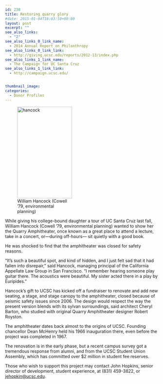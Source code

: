 ```yaml
---
id: 238
title: Restoring quarry glory
#date: 2015-01-04T18:03:50+00:00
layout: post
excerpt: ""
see_also_links:
  - "2"
see_also_links_0_link_name:
  - 2014 Annual Report on Philanthropy
see_also_links_0_link_link:
  - http://giving.ucsc.edu/reports/2012-13/index.php
see_also_links_1_link_name:
  - The Campaign for UC Santa Cruz
see_also_links_1_link_link:
  - http://campaign.ucsc.edu/


thumbnail_image:
categories:
  - Donor Profiles
---
```

<figure id="attachment_240" style="width: 180px" class="wp-caption alignright"><img class="size-medium wp-image-240" src="http://live-ucsc-giving.pantheonsite.io/wp-content/uploads/2017/08/hancock-180x300.jpg" alt="hancock" width="180" height="300" srcset="https://ucsc-giving.lndo.site/wp-content/uploads/2017/08/hancock-180x300.jpg 180w, https://ucsc-giving.lndo.site/wp-content/uploads/2017/08/hancock.jpg 297w" sizes="(max-width: 180px) 100vw, 180px" /><figcaption class="wp-caption-text">William Hancock (Cowell &#8217;79, environmental planning)</figcaption></figure> 

While giving his college-bound daughter a tour of UC Santa Cruz last fall, William Hancock (Cowell &#8217;79, environmental planning) wanted to show her the Quarry Amphitheater, once known as a great place to attend a lecture, take in a concert, or—during off-hours— sit quietly with a good book.

He was shocked to find that the amphitheater was closed for safety reasons.

&#8220;It&#8217;s such a beautiful spot, and kind of hidden, and I just felt sad that it had fallen into disrepair,&#8221; said Hancock, managing principal of the California Appellate Law Group in San Francisco. &#8220;I remember hearing someone play guitar there. The acoustics were beautiful. My sister acted there in a play by Euripides.&#8221;

Hancock&#8217;s gift to UCSC has kicked off a fundraiser to renovate and add new seating, a stage, and stage canopy to the amphitheater, closed because of seismic safety issues since 2006. The design would respect the way the present version blends with its sylvan surroundings, said architect Cheryl Barton, who studied with original Quarry Amphitheater designer Robert Royston.

The amphitheater dates back almost to the origins of UCSC. Founding chancellor Dean McHenry held his 1966 inauguration there, even before the project was completed in 1967.

The renovation is in the early phase, but a recent campus survey got a tremendous response from alumni, and from the UCSC Student Union Assembly, which has committed over $2 million in student fee reserves.

Those who wish to support this project may contact John Hopkins, senior director of development, student experience, at (831) 459-3822, or <jehopkin@ucsc.edu>.
